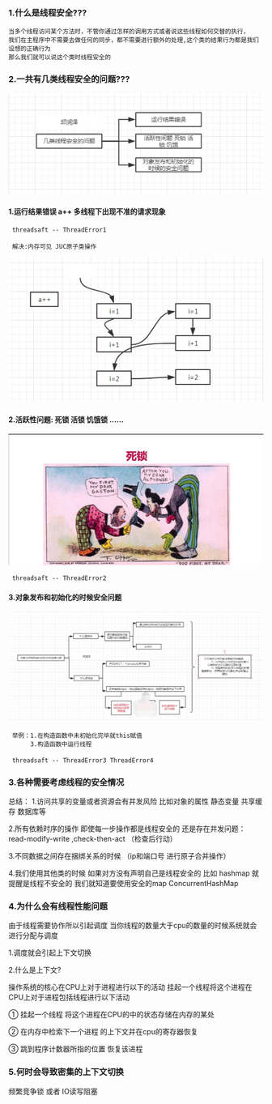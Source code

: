 ### 1.什么是线程安全???

    当多个线程访问某个方法时，不管你通过怎样的调用方式或者说这些线程如何交替的执行，
    我们在主程序中不需要去做任何的同步，都不需要进行额外的处理,这个类的结果行为都是我们设想的正确行为
    那么我们就可以说这个类时线程安全的
    
### 2.一共有几类线程安全的问题???

   ![整体流程](https://raw.githubusercontent.com/qiurunze123/imageall/master/threadsafe001.png)
   
#### 1.运行结果错误 a++ 多线程下出现不准的请求现象
     
     threadsaft -- ThreadError1
     
     解决:内存可见 JUC原子类操作
     
![img](https://raw.githubusercontent.com/qiurunze123/imageall/master/threaderror1.png)
     
#### 2.活跃性问题: 死锁 活锁 饥饿锁 ......
     
![img](https://raw.githubusercontent.com/qiurunze123/imageall/master/threaderror2.png)
     
     threadsaft -- ThreadError2
         
#### 3.对象发布和初始化的时候安全问题
  
![img](https://raw.githubusercontent.com/qiurunze123/imageall/master/threadsafe002-1.png)
  
     举例：1.在构造函数中未初始化完毕就this赋值
          3.构造函数中运行线程
          
     threadsaft -- ThreadError3 ThreadError4

### 3.各种需要考虑线程的安全情况 
 
 总结： 1.访问共享的变量或者资源会有并发风险 比如对象的属性 静态变量 共享缓存 数据库等
 
 2.所有依赖时序的操作 即使每一步操作都是线程安全的 还是存在并发问题：read-modify-write ,check-then-act （检查后行动）
 
 3.不同数据之间存在捆绑关系的时候 （ip和端口号 进行原子合并操作）
 
 4.我们使用其他类的时候 如果对方没有声明自己是线程安全的  比如 hashmap 就提醒是线程不安全的 我们就知道要使用安全的map ConcurrentHashMap
   
### 4.为什么会有线程性能问题
   
   由于线程需要协作所以引起调度  当你线程的数量大于cpu的数量的时候系统就会进行分配与调度
   
   1.调度就会引起上下文切换
   
   2.什么是上下文?
   
   操作系统的核心在CPU上对于进程进行以下的活动 挂起一个线程将这个进程在CPU上对于进程包括线程进行以下活动
   
   ① 挂起一个线程 将这个进程在CPU的中的状态存储在内存的某处 
   
   ② 在内存中检索下一个进程 的上下文并在cpu的寄存器恢复
   
   ③ 跳到程序计数器所指的位置 恢复该进程
   
### 5.何时会导致密集的上下文切换
 
 频繁竞争锁 或者 IO读写阻塞 